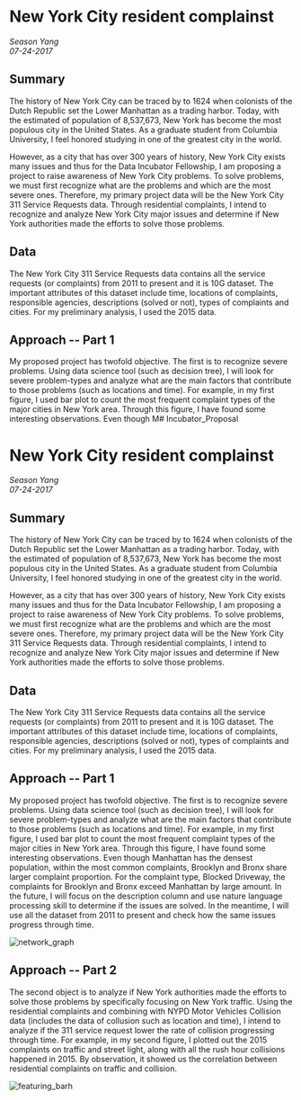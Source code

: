 # New York City resident complainst
*Season Yang*  
*07-24-2017*  

## Summary

The history of New York City can be traced by to 1624 when colonists of the Dutch Republic set the Lower Manhattan as a trading harbor.  Today, with the estimated of population of 8,537,673, New York has become the most populous city in the United States.  As a graduate student from Columbia University, I feel honored studying in one of the greatest city in the world.  

However, as a city that has over 300 years of history, New York City exists many issues and thus for the Data Incubator Fellowship, I am proposing a project to raise awareness of New York City problems.  To solve problems, we must first recognize what are the problems and which are the most severe ones.  Therefore, my primary project data will be the New York City 311 Service Requests data.  Through residential complaints, I intend to recognize and analyze New York City major issues and determine if New York authorities made the efforts to solve those problems.


## Data

The New York City 311 Service Requests data contains all the service requests (or complaints) from 2011 to present and it is 10G dataset.  The important attributes of this dataset include time, locations of complaints, responsible agencies, descriptions (solved or not), types of complaints and cities.  For my preliminary analysis, I used the 2015 data.

## Approach -- Part 1
My proposed project has twofold objective.  The first is to recognize severe problems.  Using data science tool (such as decision tree), I will look for severe problem-types and analyze what are the main factors that contribute to those problems (such as locations and time).  For example, in my first figure, I used bar plot to count the most frequent complaint types of the major cities in New York area. Through this figure, I have found some interesting observations.  Even though M# Incubator_Proposal
# New York City resident complainst
*Season Yang*  
*07-24-2017*  

## Summary

The history of New York City can be traced by to 1624 when colonists of the Dutch Republic set the Lower Manhattan as a trading harbor.  Today, with the estimated of population of 8,537,673, New York has become the most populous city in the United States.  As a graduate student from Columbia University, I feel honored studying in one of the greatest city in the world.  

However, as a city that has over 300 years of history, New York City exists many issues and thus for the Data Incubator Fellowship, I am proposing a project to raise awareness of New York City problems.  To solve problems, we must first recognize what are the problems and which are the most severe ones.  Therefore, my primary project data will be the New York City 311 Service Requests data.  Through residential complaints, I intend to recognize and analyze New York City major issues and determine if New York authorities made the efforts to solve those problems.


## Data

The New York City 311 Service Requests data contains all the service requests (or complaints) from 2011 to present and it is 10G dataset.  The important attributes of this dataset include time, locations of complaints, responsible agencies, descriptions (solved or not), types of complaints and cities.  For my preliminary analysis, I used the 2015 data.

## Approach -- Part 1
My proposed project has twofold objective.  The first is to recognize severe problems.  Using data science tool (such as decision tree), I will look for severe problem-types and analyze what are the main factors that contribute to those problems (such as locations and time).  For example, in my first figure, I used bar plot to count the most frequent complaint types of the major cities in New York area. Through this figure, I have found some interesting observations.  Even though Manhattan has the densest population, within the most common complaints, Brooklyn and Bronx share larger complaint proportion.  For the complaint type, Blocked Driveway, the complaints for Brooklyn and Bronx exceed Manhattan by large amount.  In the future, I will focus on the description column and use nature language processing skill to determine if the issues are solved.  In the meantime, I will use all the dataset from 2011 to present and check how the same issues progress through time.

![network_graph](/images/network_graph.png)


## Approach -- Part 2

The second object is to analyze if New York authorities made the efforts to solve those problems by specifically focusing on New York traffic.  Using the residential complaints and combining with NYPD Motor Vehicles Collision data (includes the data of collusion such as location and time), I intend to analyze if the 311 service request lower the rate of collision progressing through time.  For example, in my second figure, I plotted out the 2015 complaints on traffic and street light, along with all the rush hour collisions happened in 2015.  By observation, it showed us the correlation between residential complaints on traffic and collision. 

![featuring_barh](/images/featuring_barh.png)
